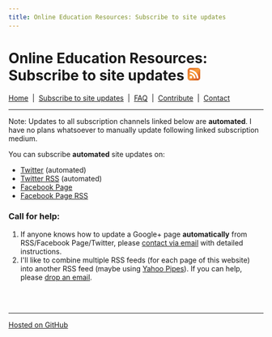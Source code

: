 ```yaml
---
title: Online Education Resources: Subscribe to site updates
---
```


# Online Education Resources: Subscribe to site updates <a href="http://page2rss.com/rss/0da16b14169a092074314bac2f4cdbff"><img src="https://github.com/amberj/online-edu-resources/raw/gh-pages/feed-icon.png" alt="RSS Feed" /></a>
[Home](http://amberj.github.com/online-edu-resources/ "Online Educational Resources: Home") &nbsp;|&nbsp; [Subscribe to site updates](http://amberj.github.com/online-edu-resources/subscribe.html "Online Educational Resources: Subscribe to site updates") &nbsp;|&nbsp; [FAQ](http://amberj.github.com/online-edu-resources/faq.html "Online Educational Resources: FAQ") &nbsp;|&nbsp; [Contribute](http://amberj.github.com/online-edu-resources/contribute.html "Online Educational Reqources: Contribute") &nbsp;|&nbsp; [Contact](http://amberj.github.com/online-edu-resources/contact.html "Online Educational Resources: Contact")<br />

<hr />

Note: Updates to all subscription channels linked below are __automated__. I have no plans whatsoever to manually update following linked subscription medium.

You can subscribe __automated__ site updates on:
* [Twitter](https://twitter.com/#!/ResourcesEdu "ResourcesEdu on Twitter") (automated)
* [Twitter RSS](https://api.twitter.com/1/statuses/user_timeline.rss?screen_name=ResourcesEdu "RSS feed of ResourcesEdu's Twitter stream") (automated)
* [Facebook Page](https://www.facebook.com/pages/Online-Edu-Resources/193711327397725 "Online Edu Resources Facebook Page")
* [Facebook Page RSS](https://www.facebook.com/feeds/page.php?id=193711327397725&format=rss20 "RSS feed of Online Edu Resources Facebook Page")

### Call for help:
1. If anyone knows how to update a Google+ page __automatically__ from RSS/Facebook Page/Twitter, please [contact via email](http://amberj.github.com/online-edu-resources/contact.html "Contact") with detailed instructions.
2. I'll like to combine multiple RSS feeds (for each page of this website) into another RSS feed (maybe using [Yahoo Pipes](http://pipes.yahoo.com/ "Yahoo Pipes")). If you can help, please [drop an email](http://amberj.github.com/online-edu-resources/contact.html "Contact").

<br /><br />
<hr />

[Hosted on GitHub](https://github.com/amberj/online-edu-resources "online-edu-resources on GitHub")
